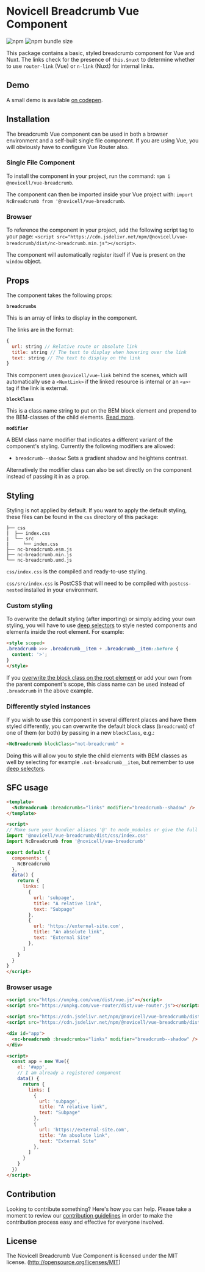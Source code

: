# Novicell Breadcrumb Vue Component

![npm](https://img.shields.io/npm/v/@novicell/vue-breadcrumb) ![npm bundle size](https://img.shields.io/bundlephobia/min/@novicell/vue-breadcrumb)

This package contains a basic, styled breadcrumb component for Vue and Nuxt. The links check for the presence of `this.$nuxt` to determine whether to use `router-link` (Vue) or `n-link` (Nuxt) for internal links.

## Demo
A small demo is available [on codepen](https://codepen.io/Novicell/pen/ExNPRoN "codepen.io").

## Installation
The breadcrumb Vue component can be used in both a browser environment and a self-built single file component. If you are using Vue, you will obviously have to configure Vue Router also.

### Single File Component
To install the component in your project, run the command:
`npm i @novicell/vue-breadcrumb`.

The component can then be imported inside your Vue project with:
`import NcBreadcrumb from '@novicell/vue-breadcrumb`.

### Browser
To reference the component in your project, add the following script tag to your page:
`<script src="https://cdn.jsdelivr.net/npm/@novicell/vue-breadcrumb/dist/nc-breadcrumb.min.js"></script>`.

The component will automatically register itself if Vue is present on the `window` object.

## Props
The component takes the following props:

**`breadcrumbs`**

This is an array of links to display in the component.

The links are in the format:
```js
{
  url: string // Relative route or absolute link
  title: string // The text to display when hovering over the link
  text: string // The text to display on the link
}
```

This component uses `@novicell/vue-link` behind the scenes, which will automatically use a `<NuxtLink>` if the linked resource is internal or an `<a>`-tag if the link is external.

**`blockClass`**

This is a class name string to put on the BEM block element and prepend to the BEM-classes of the child elements. [Read more](#differently-styled-instances).

**`modifier`**

A BEM class name modifier that indicates a different variant of the component's styling.
Currently the following modifiers are allowed:
- `breadcrumb--shadow`: Sets a gradient shadow and heightens contrast.

Alternatively the modifier class can also be set directly on the component instead of passing it in as a prop.

## Styling
Styling is not applied by default. If you want to apply the default styling, these files can be found in the `css` directory of this package:
```
├── css
|  ├── index.css
|  └── src
|     └── index.css
├── nc-breadcrumb.esm.js
├── nc-breadcrumb.min.js
└── nc-breadcrumb.umd.js
```

`css/index.css` is the compiled and ready-to-use styling.

`css/src/index.css` is PostCSS that will need to be compiled with `postcss-nested` installed in your environment.

### Custom styling
To overwrite the default styling (after importing) or simply adding your own styling, you will have to use [deep selectors](https://vue-loader.vuejs.org/guide/scoped-css.html#deep-selectors "Vue docs") to style nested components and elements inside the root element. For example:

```html
<style scoped>
.breadcrumb >>> .breadcrumb__item + .breadcrumb__item::before {
  content: '>';
}
</style>
```

If you [overwrite the block class on the root element](#differently-styled-instances) or add your own from the parent component's scope, this class name can be used instead of `.breadcrumb` in the above example.

### Differently styled instances

If you wish to use this component in several different places and have them styled differently, you can overwrite the default block class (`breadcrumb`) of one of them (or both) by passing in a new `blockClass`, e.g.:

```html
<NcBreadcrumb blockClass="not-breadcrumb" >
```

Doing this will allow you to style the child elements with BEM classes as well by selecting for example `.not-breadcrumb__item`, but remember to use [deep selectors](#custom-styling).

## SFC usage
```html
<template>
  <NcBreadcrumb :breadcrumbs="links" modifier="breadcrumb--shadow" />
</template>

<script>
// Make sure your bundler aliases '@' to node_modules or give the full path
import '@novicell/vue-breadcrumb/dist/css/index.css'
import NcBreadcrumb from '@novicell/vue-breadcrumb'

export default {
  components: {
    NcBreadcrumb
  },
  data() {
    return {
      links: [
        {
          url: 'subpage',
          title: "A relative link",
          text: "Subpage"
        },
        {
          url: 'https://external-site.com',
          title: "An absolute link",
          text: "External Site"
        },
      ]
    }
  }
}
</script>
```
### Browser usage
```html
<script src="https://unpkg.com/vue/dist/vue.js"></script>
<script src="https://unpkg.com/vue-router/dist/vue-router.js"></script>

<script src="https://cdn.jsdelivr.net/npm/@novicell/vue-breadcrumb/dist/nc-breadcrumb.min.js"></script>
<script src="https://cdn.jsdelivr.net/npm/@novicell/vue-breadcrumb/dist/css/index.css"></script>

<div id="app">
  <nc-breadcrumb :breadcrumbs="links" modifier="breadcrumb--shadow" />
</div>

<script>
  const app = new Vue({
    el: '#app',
    // I am already a registered component
    data() {
      return {
        links: [
          {
            url: 'subpage',
            title: "A relative link",
            text: "Subpage"
          },
          {
            url: 'https://external-site.com',
            title: "An absolute link",
            text: "External Site"
          },
        ]
      }
    }
  })
</script>
```

## Contribution
Looking to contribute something? Here's how you can help. Please take a moment to review our [contribution guidelines](https://github.com/Novicell/novicell-frontend/wiki/Contribution-guidelines) in order to make the contribution process easy and effective for everyone involved.

## License
The Novicell Breadcrumb Vue Component is licensed under the MIT license. (http://opensource.org/licenses/MIT)
